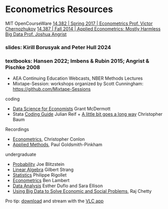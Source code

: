 # Econometrics Resources

MIT OpenCourseWare 
[14.382 | Spring 2017 | Econometrics Prof. Victor Chernozhukov](https://ocw.mit.edu/courses/14-382-econometrics-spring-2017/)
[14.387 | Fall 2014 | Applied Econometrics: Mostly Harmless Big Data Prof. Joshua Angrist](https://ocw.mit.edu/courses/14-387-applied-econometrics-mostly-harmless-big-data-fall-2014/)

### slides: Kirill Borusyak and Peter Hull 2024
### textbooks:  Hansen 2022; Imbens & Rubin 2015; Angrist & Pischke 2008

- AEA Continuing Education Webcasts, NBER Methods Lectures
- Mixtape-Session: workshops organized by Scott Cunningham: <https://github.com/Mixtape-Sessions>
  
coding
- [Data Science for Economists](https://github.com/uo-ec607/lectures) Grant McDermott
- Stata [Coding Guide](https://julianreif.com/guide/) Julian Reif + [A little bit goes a long
way](https://ideas.repec.org/p/boc/bocoec/612.html) Christopher Baum

Recordings
- [Econometrics](https://www.youtube.com/playlist?list=PL_vQFUgojoerLH1AfiBylg_UvbAaRncKx), Christopher Conlon
- [Applied Methods](https://www.youtube.com/playlist?list=PLWWcL1M3lLlojLTSVf2gGYQ_9TlPyPbiJ), Paul Goldsmith-Pinkham
  
undergraduate
   - [Probability](https://www.youtube.com/playlist?list=PL2SOU6wwxB0uwwH80KTQ6ht66KWxbzTIo) Joe Blitzstein 
   - [Linear Algebra](https://www.youtube.com/playlist?list=PLE7DDD91010BC51F8) Gilbert Strang 
   - [Statistics](https://www.youtube.com/playlist?list=PLUl4u3cNGP61MdtwGTqZA0MreSaDybji8) Philippe Rigollet
   - [Econometrics](https://ben-lambert.com/econometrics/) Ben Lambert 
   - [Data Analysis](https://www.youtube.com/playlist?list=PLUl4u3cNGP61ATaGTFcSp7bhogloD2wHP) Esther Duflo and Sara Ellison
   - [Using Big Data to Solve Economic and Social Problems](https://www.youtube.com/playlist?list=PLalrHnPrv5uDe-vDW5dPxTByQoZu6P6Hq), Raj Chetty 

Pro tip: [download](https://ummy.net/en70UL/) and stream with the [VLC app](https://www.videolan.org/vlc/) 

 
